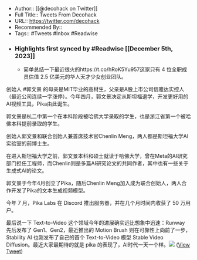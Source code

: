 - Author:: [[@decohack on Twitter]]
- Full Title:: Tweets From Decohack
- URL:: https://twitter.com/decohack
- Recommended By::
- Tags:: #Tweets #Inbox #Readwise
- ### Highlights first synced by #Readwise [[December 5th, 2023]]
    - 简单总结一下最近很火的https://t.co/hRoK5Yu957这家只有 4 位全职成员估值 2.5 亿美元的华人天才少女创业团队。

创始人 #郭文景 的母亲是MIT毕业的高材生，父亲是A股上市公司信雅达实控人（最近公司连续一字涨停）。今年四月，郭文景决定从斯坦福退学，开发更好用的AI视频工具，Pika由此诞生。

郭文景是杭二中第一个在本科阶段被哈佛大学录取的学生，也是浙江省第一个被哈佛本科提前录取的学生。

创始人郭文景和联合创始人兼首席技术官Chenlin Meng，两人都是斯坦福大学AI实验室的前博士生。

在进入斯坦福大学之前，郭文景本科和硕士就读于哈佛大学，曾在Meta的AI研究部门担任工程师，而Chenlin则是多篇AI研究论文的共同作者，其中也有一些关于生成式AI的论文。

郭文景于今年4月创立了Pika，随后Chenlin Meng加入成为联合创始人，两人合作开发了Pika的文本生成视频模型。

今年 7 月，Pika Labs 在 Discord 推出服务器，并在几个月时间内收获了 50 万用户。

最后说一下 Text-to-Video 这个领域今年的进展确实远比想象中迅速：Runway 先后发布了 Gen1、Gen2，最近推出的 Motion Brush 则在可靠性上向前了一步，Stability AI 也刚发布了自己的首个 Text-to-Video 模型 Stable Video Diffusion。最近大家最期待的就是 pika 的表现了，AI时代一天一个样。<img src='https://pbs.twimg.com/media/GAhi-EIbkAAW9FE.jpg'/> ([View Tweet](https://twitter.com/decohack/status/1731742884096008607))
